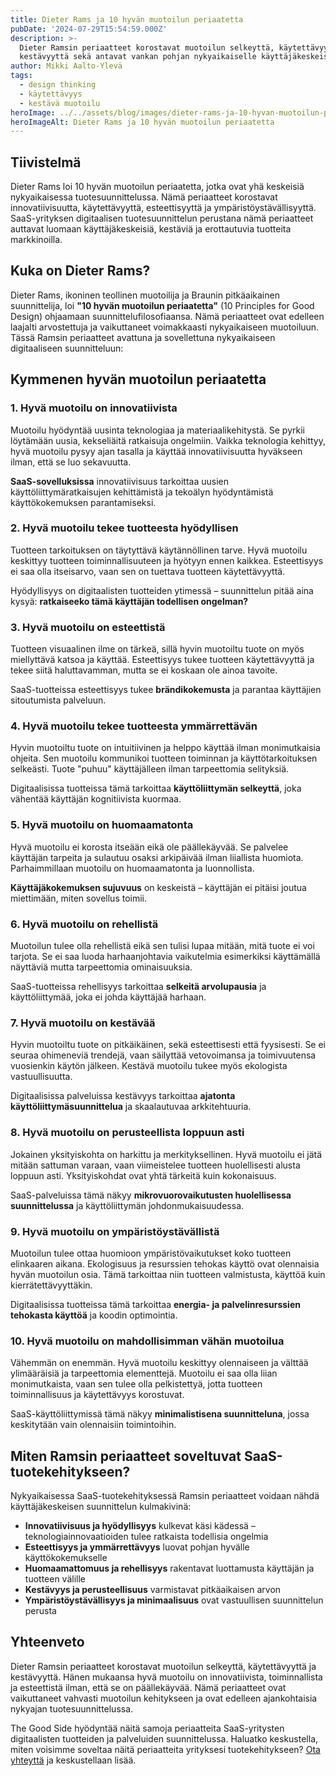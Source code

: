 ```yaml
---
title: Dieter Rams ja 10 hyvän muotoilun periaatetta
pubDate: '2024-07-29T15:54:59.000Z'
description: >-
  Dieter Ramsin periaatteet korostavat muotoilun selkeyttä, käytettävyyttä ja
  kestävyyttä sekä antavat vankan pohjan nykyaikaiselle käyttäjäkeskeiselle suunnittelulle.
author: Mikki Aalto-Ylevä
tags:
  - design thinking
  - käytettävyys
  - kestävä muotoilu
heroImage: ../../assets/blog/images/dieter-rams-ja-10-hyvan-muotoilun-periaatetta/featured.webp
heroImageAlt: Dieter Rams ja 10 hyvän muotoilun periaatetta
---
```


## Tiivistelmä

Dieter Rams loi 10 hyvän muotoilun periaatetta, jotka ovat yhä keskeisiä nykyaikaisessa tuotesuunnittelussa. Nämä periaatteet korostavat innovatiivisuutta, käytettävyyttä, esteettisyyttä ja ympäristöystävällisyyttä. SaaS-yrityksen digitaalisen tuotesuunnittelun perustana nämä periaatteet auttavat luomaan käyttäjäkeskeisiä, kestäviä ja erottautuvia tuotteita markkinoilla.

## Kuka on Dieter Rams?

Dieter Rams, ikoninen teollinen muotoilija ja Braunin pitkäaikainen suunnittelija, loi **"10 hyvän muotoilun periaatetta"** (10 Principles for Good Design) ohjaamaan suunnittelufilosofiaansa. Nämä periaatteet ovat edelleen laajalti arvostettuja ja vaikuttaneet voimakkaasti nykyaikaiseen muotoiluun. Tässä Ramsin periaatteet avattuna ja sovellettuna nykyaikaiseen digitaaliseen suunnitteluun:

## Kymmenen hyvän muotoilun periaatetta

### 1. Hyvä muotoilu on innovatiivista

Muotoilu hyödyntää uusinta teknologiaa ja materiaalikehitystä. Se pyrkii löytämään uusia, kekseliäitä ratkaisuja ongelmiin. Vaikka teknologia kehittyy, hyvä muotoilu pysyy ajan tasalla ja käyttää innovatiivisuutta hyväkseen ilman, että se luo sekavuutta.

**SaaS-sovelluksissa** innovatiivisuus tarkoittaa uusien käyttöliittymäratkaisujen kehittämistä ja tekoälyn hyödyntämistä käyttökokemuksen parantamiseksi.

### 2. Hyvä muotoilu tekee tuotteesta hyödyllisen

Tuotteen tarkoituksen on täytyttävä käytännöllinen tarve. Hyvä muotoilu keskittyy tuotteen toiminnallisuuteen ja hyötyyn ennen kaikkea. Esteettisyys ei saa olla itseisarvo, vaan sen on tuettava tuotteen käytettävyyttä.

Hyödyllisyys on digitaalisten tuotteiden ytimessä – suunnittelun pitää aina kysyä: **ratkaiseeko tämä käyttäjän todellisen ongelman?**

### 3. Hyvä muotoilu on esteettistä

Tuotteen visuaalinen ilme on tärkeä, sillä hyvin muotoiltu tuote on myös miellyttävä katsoa ja käyttää. Esteettisyys tukee tuotteen käytettävyyttä ja tekee siitä haluttavamman, mutta se ei koskaan ole ainoa tavoite.

SaaS-tuotteissa esteettisyys tukee **brändikokemusta** ja parantaa käyttäjien sitoutumista palveluun.

### 4. Hyvä muotoilu tekee tuotteesta ymmärrettävän

Hyvin muotoiltu tuote on intuitiivinen ja helppo käyttää ilman monimutkaisia ohjeita. Sen muotoilu kommunikoi tuotteen toiminnan ja käyttötarkoituksen selkeästi. Tuote "puhuu" käyttäjälleen ilman tarpeettomia selityksiä.

Digitaalisissa tuotteissa tämä tarkoittaa **käyttöliittymän selkeyttä**, joka vähentää käyttäjän kognitiivista kuormaa.

### 5. Hyvä muotoilu on huomaamatonta

Hyvä muotoilu ei korosta itseään eikä ole päällekäyvää. Se palvelee käyttäjän tarpeita ja sulautuu osaksi arkipäivää ilman liiallista huomiota. Parhaimmillaan muotoilu on huomaamatonta ja luonnollista.

**Käyttäjäkokemuksen sujuvuus** on keskeistä – käyttäjän ei pitäisi joutua miettimään, miten sovellus toimii.

### 6. Hyvä muotoilu on rehellistä

Muotoilun tulee olla rehellistä eikä sen tulisi lupaa mitään, mitä tuote ei voi tarjota. Se ei saa luoda harhaanjohtavia vaikutelmia esimerkiksi käyttämällä näyttäviä mutta tarpeettomia ominaisuuksia.

SaaS-tuotteissa rehellisyys tarkoittaa **selkeitä arvolupausia** ja käyttöliittymää, joka ei johda käyttäjää harhaan.

### 7. Hyvä muotoilu on kestävää

Hyvin muotoiltu tuote on pitkäikäinen, sekä esteettisesti että fyysisesti. Se ei seuraa ohimeneviä trendejä, vaan säilyttää vetovoimansa ja toimivuutensa vuosienkin käytön jälkeen. Kestävä muotoilu tukee myös ekologista vastuullisuutta.

Digitaalisissa palveluissa kestävyys tarkoittaa **ajatonta käyttöliittymäsuunnittelua** ja skaalautuvaa arkkitehtuuria.

### 8. Hyvä muotoilu on perusteellista loppuun asti

Jokainen yksityiskohta on harkittu ja merkityksellinen. Hyvä muotoilu ei jätä mitään sattuman varaan, vaan viimeistelee tuotteen huolellisesti alusta loppuun asti. Yksityiskohdat ovat yhtä tärkeitä kuin kokonaisuus.

SaaS-palveluissa tämä näkyy **mikrovuorovaikutusten huolellisessa suunnittelussa** ja käyttöliittymän johdonmukaisuudessa.

### 9. Hyvä muotoilu on ympäristöystävällistä

Muotoilun tulee ottaa huomioon ympäristövaikutukset koko tuotteen elinkaaren aikana. Ekologisuus ja resurssien tehokas käyttö ovat olennaisia hyvän muotoilun osia. Tämä tarkoittaa niin tuotteen valmistusta, käyttöä kuin kierrätettävyyttäkin.

Digitaalisissa tuotteissa tämä tarkoittaa **energia- ja palvelinresurssien tehokasta käyttöä** ja koodin optimointia.

### 10. Hyvä muotoilu on mahdollisimman vähän muotoilua

Vähemmän on enemmän. Hyvä muotoilu keskittyy olennaiseen ja välttää ylimääräisiä ja tarpeettomia elementtejä. Muotoilu ei saa olla liian monimutkaista, vaan sen tulee olla pelkistettyä, jotta tuotteen toiminnallisuus ja käytettävyys korostuvat.

SaaS-käyttöliittymissä tämä näkyy **minimalistisena suunnitteluna**, jossa keskitytään vain olennaisiin toimintoihin.

## Miten Ramsin periaatteet soveltuvat SaaS-tuotekehitykseen?

Nykyaikaisessa SaaS-tuotekehityksessä Ramsin periaatteet voidaan nähdä käyttäjäkeskeisen suunnittelun kulmakivinä:

- **Innovatiivisuus ja hyödyllisyys** kulkevat käsi kädessä – teknologiainnovaatioiden tulee ratkaista todellisia ongelmia
- **Esteettisyys ja ymmärrettävyys** luovat pohjan hyvälle käyttökokemukselle
- **Huomaamattomuus ja rehellisyys** rakentavat luottamusta käyttäjän ja tuotteen välille
- **Kestävyys ja perusteellisuus** varmistavat pitkäaikaisen arvon
- **Ympäristöystävällisyys ja minimaalisuus** ovat vastuullisen suunnittelun perusta

## Yhteenveto

Dieter Ramsin periaatteet korostavat muotoilun selkeyttä, käytettävyyttä ja kestävyyttä. Hänen mukaansa hyvä muotoilu on innovatiivista, toiminnallista ja esteettistä ilman, että se on päällekäyvää. Nämä periaatteet ovat vaikuttaneet vahvasti muotoilun kehitykseen ja ovat edelleen ajankohtaisia nykyajan tuotesuunnittelussa.

The Good Side hyödyntää näitä samoja periaatteita SaaS-yritysten digitaalisten tuotteiden ja palveluiden suunnittelussa. Haluatko keskustella, miten voisimme soveltaa näitä periaatteita yrityksesi tuotekehitykseen? [Ota yhteyttä](/fi/contact) ja keskustellaan lisää.